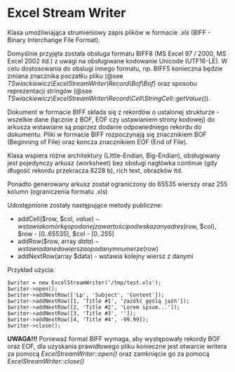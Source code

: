 # Excel Stream Writer


Klasa umożliwiająca strumieniowy zapis plików w formacie *.xls* (BIFF - Binary Interchange File Format).

Domyślnie przyjęta została obsługa formatu BIFF8 (MS Excel 97 / 2000, MS Excel 2002 itd.) z uwagi na obsługiwane kodowanie Unicode (UTF16-LE). 
W celu dostosowania do obslugi innego formatu, np. BIFF5 konieczna będzie zmiana znacznika poczatku pliku (@see *TSwiackiewicz\ExcelStreamWriter\Record\Bof\Bof*) oraz sposobu reprezentacji stringów (@see *TSwiackiewicz\ExcelStreamWriter\Record\Cell\StringCell::getValue()*).

Dokument w formacie BIFF składa się z rekordów o ustalonej strukturze - wszelkie dane (łącznie z BOF, EOF czy ustawianiem strony kodowej) do arkusza wstawiane są poprzez dodanie odpowiedniego rekordu do dokumentu. Pliki w formacie BIFF rozpoczynają się znacznikiem BOF (Beginning of File) oraz koncza znacznikiem EOF (End of File).

Klasa wspiera różne architektury (Little-Endian, Big-Endian), obsługiwany jest pojedynczy arkusz (worksheet) bez obsługi nagłówka continue (gdy długość rekordu przekracza 8228 b), rich text, obrazków itd.

Ponadto generowany arkusz został ograniczony do 65535 wierszy oraz 255 kolumn (ograniczenia formatu .xls)

Udostępnione zostały następujące metody publiczne:

  * addCell($row, $col, $value) - wstawia komórkę o podanej zawartości pod wskazany adres ($row, $col), $row - [0..65535], $col - [0..255]
  * addRow($row, array $data) - wstawia dane do wiersza o podanym numerze ($row)
  * addNextRow(array $data) - wstawia kolejny wiersz z danymi
 
 
Przykład użycia:
 
 ```
$writer = new ExcelStreamWriter('/tmp/test.xls');
$writer->open();
$writer->addNextRow(['Lp', 'Subject', 'Content']);
$writer->addNextRow([1, 'Title #1', 'zażółć gęślą jaźń']);
$writer->addNextRow([2, 'Title #2', 'Lorem ipsum...']);
$writer->addNextRow([3, 'Title #3', '']);
$writer->addNextRow([4, 'Title #4', -99.99]);
$writer->close();
 ```
 
**UWAGA!!!** Ponieważ format BIFF wymaga, aby występowały rekordy BOF oraz EOF, dla uzyskania prawidłowego pliku konieczne jest otwarcie writera za pomocą *ExcelStreamWriter::open()* oraz zamknięcie go za pomocą *ExcelStreamWriter::close()*


